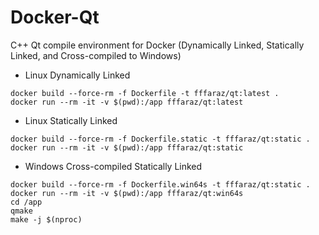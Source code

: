 # Docker-Qt
C++ Qt compile environment for Docker (Dynamically Linked, Statically Linked, and Cross-compiled to Windows)

* Linux Dynamically Linked
```
docker build --force-rm -f Dockerfile -t fffaraz/qt:latest .
docker run --rm -it -v $(pwd):/app fffaraz/qt:latest
```

* Linux Statically Linked
```
docker build --force-rm -f Dockerfile.static -t fffaraz/qt:static .
docker run --rm -it -v $(pwd):/app fffaraz/qt:static
```

* Windows Cross-compiled Statically Linked
```
docker build --force-rm -f Dockerfile.win64s -t fffaraz/qt:static .
docker run --rm -it -v $(pwd):/app fffaraz/qt:win64s
cd /app
qmake
make -j $(nproc)
```
